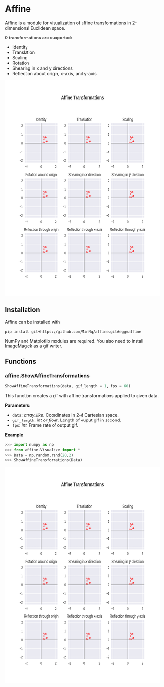 # Affine

Affine is a module for visualization of affine transformations in 2-dimensional Euclidean space.

9 transformations are supported:
- Identity
- Translation
- Scaling
- Rotation
- Shearing in x and y directions
- Reflection about origin, x-axis, and y-axis

<center>
  <img src = "images/affine-transformations.gif", height = "700"></img>
</center>

## Installation

Affine can be installed with

```
pip install git+https://github.com/MinNq/affine.git#egg=affine
```

NumPy and Matplotlib modules are required. You also need to install [ImageMagick](https://imagemagick.org/index.php) as a gif writer.

## Functions

### affine.ShowAffineTransformations

```python
ShowAffineTransformations(data, gif_length = 1, fps = 60)
```

This function creates a gif with affine transformations applied to given data.

**Parameters:**
- `data`: *array_like*. Coordinates in 2-d Cartesian space.
- `gif_length`: *int or float*. Length of ouput gif in second. 
- `fps`: *int*. Frame rate of output gif.

**Example**

```python
>>> import numpy as np
>>> from affine.Visualize import *
>>> Data = np.random.rand(20,2)
>>> ShowAffineTransformations(Data)
```
<center>
  <img src = "images/affine-transformations.gif", height = "700"></img>
</center>
